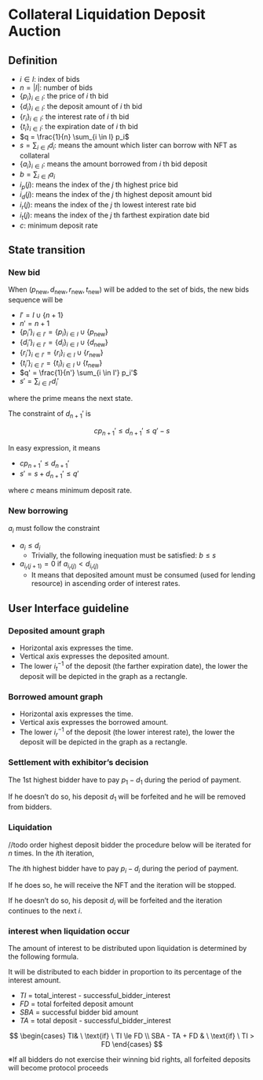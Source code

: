 # Collateral Liquidation Deposit Auction

## Definition

- $i \in I$: index of bids
- $n = |I|$: number of bids
- $\{p_i\}_{i \in I}$: the price of $i$ th bid
- $\{d_i\}_{i \in I}$: the deposit amount of $i$ th bid
- $\{r_i\}_{i \in I}$: the interest rate of $i$ th bid
- $\{t_i\}_{i \in I}$: the expiration date of $i$ th bid
- $q = \frac{1}{n} \sum_{i \in I} p_i$
- $s = \sum_{i \in I} d_i$: means the amount which lister can borrow with NFT as collateral
- $\{a_i\}_{i \in I}$: means the amount borrowed from $i$ th bid deposit
- $b = \sum_{i \in I} a_i$
- $i_p(j)$: means the index of the $j$ th highest price bid
- $i_d(j)$: means the index of the $j$ th highest deposit amount bid
- $i_r(j)$: means the index of the $j$ th lowest interest rate bid
- $i_t(j)$: means the index of the $j$ th farthest expiration date bid
- $c$: minimum deposit rate

## State transition

### New bid

When $(p_{\text{new}}, d_{\text{new}}, r_{\text{new}}, t_{\text{new}})$ will be added to the set of bids, the new bids sequence will be

- $I' = I \cup \{n+1\}$
- $n' = n + 1$
- $\{p_i'\}_{i \in I'} = \{p_i\}_{i \in I} \cup \{p_{\text{new}}\}$
- $\{d_i'\}_{i \in I'} = \{d_i\}_{i \in I} \cup \{d_{\text{new}}\}$
- $\{r_i'\}_{i \in I'} = \{r_i\}_{i \in I} \cup \{r_{\text{new}}\}$
- $\{t_i'\}_{i \in I'} = \{t_i\}_{i \in I} \cup \{t_{\text{new}}\}$
- $q' = \frac{1}{n'} \sum_{i \in I'} p_i'$
- $s' = \sum_{i \in I'} d_i'$

where the prime means the next state.

The constraint of $d_{n+1}'$ is

$$
  c p_{n+1}' \le d_{n+1}' \le q' - s
$$

In easy expression, it means

- $c p_{n+1}' \le d_{n+1}'$
- $s' = s + d_{n+1}' \le q'$

where $c$ means minimum deposit rate.

### New borrowing

$a_i$ must follow the constraint

- $a_i \le d_i$
  - Trivially, the following inequation must be satisfied: $b \le s$
- $a_{i_r(j+1)} = 0 \ \text{if} \ a_{i_r(j)} < d_{i_r(j)}$
  - It means that deposited amount must be consumed (used for lending resource) in ascending order of interest rates.

## User Interface guideline

### Deposited amount graph

- Horizontal axis expresses the time.
- Vertical axis expresses the deposited amount.
- The lower $i_t^{-1}$ of the deposit (the farther expiration date), the lower the deposit will be depicted in the graph as a rectangle.

### Borrowed amount graph

- Horizontal axis expresses the time.
- Vertical axis expresses the borrowed amount.
- The lower $i_r^{-1}$ of the deposit (the lower interest rate), the lower the deposit will be depicted in the graph as a rectangle.

### Settlement with exhibitor’s decision

The 1st highest bidder have to pay $p_1 - d_1$ during the period of payment.

If he doesn’t do so, his deposit $d_1$ will be forfeited and he will be removed from bidders.

### Liquidation

//todo order highest deposit bidder
the procedure below will be iterated for $n$ times. In the $i$th iteration,

The $i$th highest bidder have to pay $p_i - d_i$ during the period of payment.

If he does so, he will receive the NFT and the iteration will be stopped.

If he doesn’t do so, his deposit $d_i$ will be forfeited and the iteration continues to the next $i$.

### interest when liquidation occur

The amount of interest to be distributed upon liquidation is determined by the following formula.

It will be distributed to each bidder in proportion to its percentage of the interest amount.

- $TI$ = total_interest - successful_bidder_interest
- $FD$ = total forfeited deposit amount
- $SBA$ = successful bidder bid amount
- $TA$ = total deposit - successful_bidder_interest

$$
\begin{cases}
TI& \ \text{if} \ TI \le FD \\
SBA - TA + FD & \ \text{if} \ TI > FD
\end{cases}
$$

※If all bidders do not exercise their winning bid rights, all forfeited deposits will become protocol proceeds
